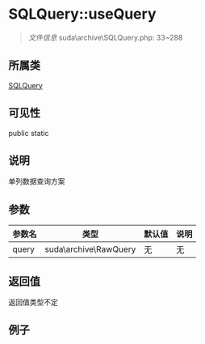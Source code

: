 # SQLQuery::useQuery

> *文件信息* suda\archive\SQLQuery.php: 33~288
## 所属类 

[SQLQuery](../SQLQuery.md)

## 可见性

  public  static
## 说明

单列数据查询方案


## 参数

| 参数名 | 类型 | 默认值 | 说明 |
|--------|-----|-------|-------|
| query |  suda\archive\RawQuery | 无 | 无 |

## 返回值
返回值类型不定

## 例子